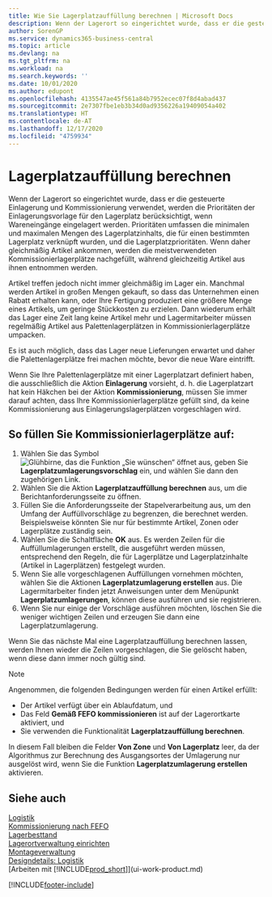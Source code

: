 ```yaml
---
title: Wie Sie Lagerplatzauffüllung berechnen | Microsoft Docs
description: Wenn der Lagerort so eingerichtet wurde, dass er die gesteuerte Einlagerung und Kommissionierung verwendet, werden die Prioritäten der Einlagerungsvorlage für den Lagerplatz berücksichtigt, wenn Wareneingänge eingelagert werden.
author: SorenGP
ms.service: dynamics365-business-central
ms.topic: article
ms.devlang: na
ms.tgt_pltfrm: na
ms.workload: na
ms.search.keywords: ''
ms.date: 10/01/2020
ms.author: edupont
ms.openlocfilehash: 4135547ae45f561a84b7952ecec07f8d4abad437
ms.sourcegitcommit: 2e7307fbe1eb3b34d0ad9356226a19409054a402
ms.translationtype: HT
ms.contentlocale: de-AT
ms.lasthandoff: 12/17/2020
ms.locfileid: "4759934"
---
```

# <a name="calculate-bin-replenishment"></a>Lagerplatzauffüllung berechnen
Wenn der Lagerort so eingerichtet wurde, dass er die gesteuerte Einlagerung und Kommissionierung verwendet, werden die Prioritäten der Einlagerungsvorlage für den Lagerplatz berücksichtigt, wenn Wareneingänge eingelagert werden. Prioritäten umfassen die minimalen und maximalen Mengen des Lagerplatzinhalts, die für einen bestimmten Lagerplatz verknüpft wurden, und die Lagerplatzprioritäten. Wenn daher gleichmäßig Artikel ankommen, werden die meistverwendeten Kommissionierlagerplätze nachgefüllt, während gleichzeitig Artikel aus ihnen entnommen werden.  

Artikel treffen jedoch nicht immer gleichmäßig im Lager ein. Manchmal werden Artikel in großen Mengen gekauft, so dass das Unternehmen einen Rabatt erhalten kann, oder Ihre Fertigung produziert eine größere Menge eines Artikels, um geringe Stückkosten zu erzielen. Dann wiederum erhält das Lager eine Zeit lang keine Artikel mehr und Lagermitarbeiter müssen regelmäßig Artikel aus Palettenlagerplätzen in Kommissionierlagerplätze umpacken.  

Es ist auch möglich, dass das Lager neue Lieferungen erwartet und daher die Palettenlagerplätze frei machen möchte, bevor die neue Ware eintrifft.  

Wenn Sie Ihre Palettenlagerplätze mit einer Lagerplatzart definiert haben, die ausschließlich die Aktion **Einlagerung** vorsieht, d. h. die Lagerplatzart hat kein Häkchen bei der Aktion **Kommissionierung**, müssen Sie immer darauf achten, dass Ihre Kommissionierlagerplätze gefüllt sind, da keine Kommissionierung aus Einlagerungslagerplätzen vorgeschlagen wird.  

## <a name="to-replenish-pick-bins"></a>So füllen Sie Kommissionierlagerplätze auf:  
1.  Wählen Sie das Symbol ![Glühbirne, das die Funktion „Sie wünschen“ öffnet](media/ui-search/search_small.png "Tell Me-Funktion") aus, geben Sie **Lagerplatzumlagerungsvorschlag** ein, und wählen Sie dann den zugehörigen Link.  
2.  Wählen Sie die Aktion **Lagerplatzauffüllung berechnen** aus, um die Berichtanforderungsseite zu öffnen.  
3.  Füllen Sie die Anforderungsseite der Stapelverarbeitung aus, um den Umfang der Auffüllvorschläge zu begrenzen, die berechnet werden. Beispielsweise könnten Sie nur für bestimmte Artikel, Zonen oder Lagerplätze zuständig sein.  
4.  Wählen Sie die Schaltfläche **OK** aus. Es werden Zeilen für die Auffüllumlagerungen erstellt, die ausgeführt werden müssen, entsprechend den Regeln, die für Lagerplätze und Lagerplatzinhalte (Artikel in Lagerplätzen) festgelegt wurden.  
5.  Wenn Sie alle vorgeschlagenen Auffüllungen vornehmen möchten, wählen Sie die Aktionen **Lagerplatzumlagerung erstellen** aus. Die Lagermitarbeiter finden jetzt Anweisungen unter dem Menüpunkt **Lagerplatzumlagerungen**, können diese ausführen und sie registrieren.  
6.  Wenn Sie nur einige der Vorschläge ausführen möchten, löschen Sie die weniger wichtigen Zeilen und erzeugen Sie dann eine Lagerplatzumlagerung.  

Wenn Sie das nächste Mal eine Lagerplatzauffüllung berechnen lassen, werden Ihnen wieder die Zeilen vorgeschlagen, die Sie gelöscht haben, wenn diese dann immer noch gültig sind.  

> [!NOTE]  
>  Angenommen, die folgenden Bedingungen werden für einen Artikel erfüllt:  
>   
>  -   Der Artikel verfügt über ein Ablaufdatum, und  
> -   Das Feld **Gemäß FEFO kommissionieren** ist auf der Lagerortkarte aktiviert, und  
> -   Sie verwenden die Funktionalität **Lagerplatzauffüllung berechnen**.  
>   
>  In diesem Fall bleiben die Felder **Von Zone** und **Von Lagerplatz** leer, da der Algorithmus zur Berechnung des Ausgangsortes der Umlagerung nur ausgelöst wird, wenn Sie die Funktion **Lagerplatzumlagerung erstellen** aktivieren.  

## <a name="see-also"></a>Siehe auch  
[Logistik](warehouse-manage-warehouse.md)  
[Kommissionierung nach FEFO](warehouse-picking-by-fefo.md)  
[Lagerbesttand](inventory-manage-inventory.md)  
[Lagerortverwaltung einrichten](warehouse-setup-warehouse.md)     
[Montageverwaltung](assembly-assemble-items.md)    
[Designdetails: Logistik](design-details-warehouse-management.md)  
[Arbeiten mit [!INCLUDE[prod_short](includes/prod_short.md)]](ui-work-product.md)


[!INCLUDE[footer-include](includes/footer-banner.md)]